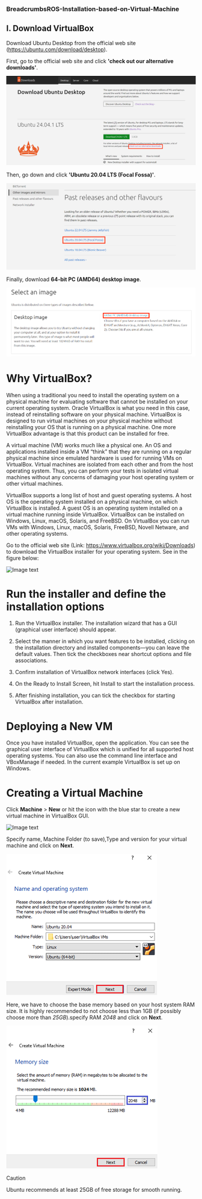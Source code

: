 ### BreadcrumbsROS-Installation-based-on-Virtual-Machine

## I. Download VirtualBox
Download Ubuntu Desktop from the official web site (https://ubuntu.com/download/desktop).

First, go to the official web site and click **'check out our alternative downloads'**.

![Image text](https://github.com/cyiwen316/ROS-Installation-based-on-Virtual-Machine/blob/main/Image/Ubuntu20.04-1.png)

Then, go down and click **'Ubuntu 20.04 LTS (Focal Fossa)'**.

![Image text](https://github.com/cyiwen316/ROS-Installation-based-on-Virtual-Machine/blob/main/Image/Ubuntu20.04-3.png)

Finally, download **64-bit PC (AMD64) desktop image**.

![Image text](https://github.com/cyiwen316/ROS-Installation-based-on-Virtual-Machine/blob/main/Image/Ubuntu20.04-4.png)



# Why VirtualBox?
When using a traditional you need to install the operating system on a physical machine for evaluating software that cannot be installed on your current operating system. Oracle VirtualBox is what you need in this case, instead of reinstalling software on your physical machine. VirtualBox is designed to run virtual machines on your physical machine without reinstalling your OS that is running on a physical machine. One more VirtualBox advantage is that this product can be installed for free.

A virtual machine (VM) works much like a physical one. An OS and applications installed inside a VM “think” that they are running on a regular physical machine since emulated hardware is used for running VMs on VirtualBox. Virtual machines are isolated from each other and from the host operating system. Thus, you can perform your tests in isolated virtual machines without any concerns of damaging your host operating system or other virtual machines.

VirtualBox supports a long list of host and guest operating systems. A host OS is the operating system installed on a physical machine, on which VirtualBox is installed. A guest OS is an operating system installed on a virtual machine running inside VirtualBox. VirtualBox can be installed on Windows, Linux, macOS, Solaris, and FreeBSD. On VirtualBox you can run VMs with Windows, Linux, macOS, Solaris, FreeBSD, Novell Netware, and other operating systems.

Go to the official web site (Link: https://www.virtualbox.org/wiki/Downloads) to download the VirtualBox installer for your operating system. See in the figure below:

![Image text](https://github.com/cyiwen316/Virtual-Machine-Installation/blob/main/Image/VirtualBox.png)

# Run the installer and define the installation options

1. Run the VirtualBox installer. The installation wizard that has a GUI (graphical user interface) should appear.
   
2. Select the manner in which you want features to be installed, clicking on the installation directory and installed components—you can leave the default values. Then tick the checkboxes near shortcut options and file associations.

3. Confirm installation of VirtualBox network interfaces (click Yes).

4. On the Ready to Install Screen, hit Install to start the installation process.

5. After finishing installation, you can tick the checkbox for starting VirtualBox after installation.

# Deploying a New VM
Once you have installed VirtualBox, open the application. You can see the graphical user interface of VirtualBox which is unified for all supported host operating systems. You can also use the command line interface and VBoxManage if needed. In the current example VirtualBox is set up on Windows.

# Creating a Virtual Machine
Click **Machine** > **New** or hit the icon with the blue star to create a new virtual machine in VirtualBox GUI.

![Image text](https://github.com/cyiwen316/ROS-Installation-based-on-Virtual-Machine/blob/main/How-to-setup-VirtualBox-%E2%80%93-Creating-a-new-VM-1.webp)

Specify name, Machine Folder (to save),Type and version for your virtual machine  and click on **Next**.

![Image text](https://github.com/cyiwen316/ROS-Installation-based-on-Virtual-Machine/blob/main/Image/5-12.png)

Here, we have to choose the base memory based on your host system RAM size. It is highly recommended to not choose less than 1GB (if possibly choose more than _25GB_).specify RAM _2048_ and click on **Next**.

![Image text](https://github.com/cyiwen316/ROS-Installation-based-on-Virtual-Machine/blob/main/Image/6-12.png)

> [!CAUTION]
Ubuntu recommends at least 25GB of free storage for smooth running.




















